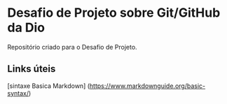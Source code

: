 # Desafio de Projeto sobre Git/GitHub da Dio
Repositório criado para o Desafio de Projeto.

## Links úteis
[sintaxe Basica Markdown] (https://www.markdownguide.org/basic-syntax/)
